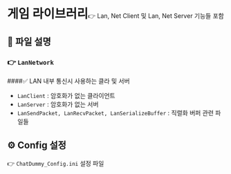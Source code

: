 <h1 style="display:inline">게임 라이브러리</h1>👉 Lan, Net Client 및 Lan, Net Server 기능들 포함

## 📂 파일 설명
### 👉 `LanNetwork`
  ####✅ LAN 내부 통신시 사용하는 클라 및 서버
- `LanClient` : 암호화가 없는 클라이언트
- `LanServer` : 암호화가 없는 서버
- `LanSendPacket, LanRecvPacket, LanSerializeBuffer` : 직렬화 버퍼 관련 파일들

## ⚙️ Config 설정
👉 `ChatDummy_Config.ini` 설정 파일

